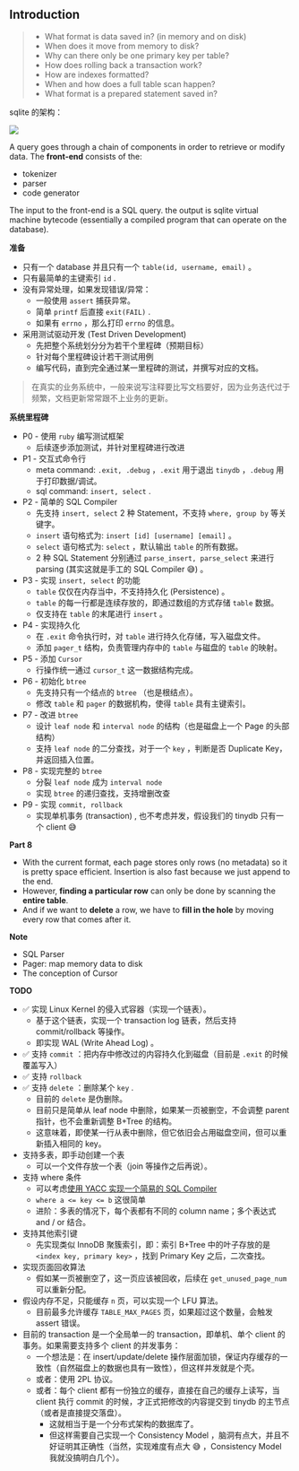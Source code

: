 ## Introduction

> - What format is data saved in? (in memory and on disk)
> - When does it move from memory to disk?
> - Why can there only be one primary key per table?
> - How does rolling back a transaction work?
> - How are indexes formatted?
> - When and how does a full table scan happen?
> - What format is a prepared statement saved in?

 sqlite 的架构：

<img src="https://cstack.github.io/db_tutorial/assets/images/arch1.gif" />

A query goes through a chain of components in order to retrieve or modify data. The **front-end** consists of the:

- tokenizer
- parser
- code generator

The input to the front-end is a SQL query. the output is sqlite virtual machine bytecode (essentially a compiled program that can operate on the database).



**准备**

- 只有一个 database 并且只有一个 `table(id, username, email)` 。
- 只有最简单的主键索引 `id` .
- 没有异常处理，如果发现错误/异常：
  - 一般使用 `assert` 捕获异常。
  - 简单 `printf` 后直接 `exit(FAIL)` .
  - 如果有 `errno` ，那么打印 `errno` 的信息。
- 采用测试驱动开发 (Test Driven Development)
  - 先把整个系统划分分为若干个里程碑（预期目标）
  - 针对每个里程碑设计若干测试用例
  - 编写代码，直到完全通过某一里程碑的测试，并撰写对应的文档。

> 在真实的业务系统中，一般来说写注释要比写文档要好，因为业务迭代过于频繁，文档更新常常跟不上业务的更新。



**系统里程碑**

- P0 - 使用 `ruby` 编写测试框架
  - 后续逐步添加测试，并针对里程碑进行改进
- P1 - 交互式命令行
  - meta command: `.exit, .debug` ，`.exit` 用于退出 `tinydb` ，`.debug` 用于打印数据/调试。
  - sql command: `insert, select` .
- P2 - 简单的 SQL Compiler
  - 先支持 `insert, select` 2 种 Statement，不支持 `where, group by` 等关键字。
  - `insert` 语句格式为: `insert [id] [username] [email]`  。
  - `select` 语句格式为: `select` ，默认输出 `table` 的所有数据。
  - 2 种 SQL Statement 分别通过 `parse_insert, parse_select` 来进行 parsing (其实这就是手工的 SQL Compiler 😅) 。
- P3 - 实现 `insert, select` 的功能
  - `table` 仅仅在内存当中，不支持持久化 (Persistence) 。
  - `table` 的每一行都是连续存放的，即通过数组的方式存储 `table` 数据。
  - 仅支持在 `table` 的末尾进行  `insert`  。
- P4 - 实现持久化
  - 在 `.exit` 命令执行时，对 `table` 进行持久化存储，写入磁盘文件。
  - 添加 `pager_t` 结构，负责管理内存中的 `table` 与磁盘的 `table` 的映射。
- P5 - 添加 `Cursor` 
  - 行操作统一通过 `cursor_t` 这一数据结构完成。
- P6 - 初始化 `btree`
  - 先支持只有一个结点的 `btree` （也是根结点）。
  - 修改 `table` 和 `pager` 的数据机构，使得 `table` 具有主键索引。
- P7 - 改进 `btree`
  - 设计 `leaf node` 和 `interval node` 的结构（也是磁盘上一个 Page 的头部结构）
  - 支持 `leaf node` 的二分查找，对于一个 `key` ，判断是否 Duplicate Key，并返回插入位置。
- P8 - 实现完整的 `btree`
  - 分裂 `leaf node` 成为 `interval node` 
  - 实现 `btree` 的递归查找，支持增删改查
- P9 - 实现 `commit, rollback`  
  - 实现单机事务 (transaction) , 也不考虑并发，假设我们的 tinydb 只有一个 client 😅

**Part 8**

- With the current format, each page stores only rows (no metadata) so it is pretty space efficient. Insertion is also fast because we just append to the end.
- However, **finding a particular row** can only be done by scanning the **entire table**.
- And if we want to **delete** a row, we have to **fill in the hole** by moving every row that comes after it.







**Note**

- SQL Parser
- Pager: map memory data to disk
- The conception of Cursor



**TODO**

- ✅ 实现 Linux Kernel 的侵入式容器（实现一个链表）。
  - 基于这个链表，实现一个 transaction log 链表，然后支持 commit/rollback 等操作。
  - 即实现 WAL (Write Ahead Log) 。
- ✅ 支持 `commit` ：把内存中修改过的内容持久化到磁盘（目前是 `.exit` 的时候覆盖写入）
- ✅ 支持 `rollback`
- ✅ 支持 `delete` ：删除某个 `key` .
  - 目前的 `delete` 是伪删除。
  - 目前只是简单从 leaf node 中删除，如果某一页被删空，不会调整 parent 指针，也不会重新调整 B+Tree 的结构。
  - 这意味着，即使某一行从表中删除，但它依旧会占用磁盘空间，但可以重新插入相同的 key。
- 支持多表，即手动创建一个表
  - 可以一个文件存放一个表（join 等操作之后再说）。
- 支持 where 条件
  -  可以考虑[使用 YACC 实现一个简易的 SQL Compiler](https://blog.csdn.net/towerjt/article/details/2255043)
  -  `where a <= key <= b` 这很简单
  - 进阶：多表的情况下，每个表都有不同的 column name；多个表达式 and / or 结合。
- 支持其他索引键
  - 先实现类似 InnoDB 聚簇索引，即：索引 B+Tree 中的叶子存放的是 `<index key, primary key>` ，找到 Primary Key 之后，二次查找。
- 实现页面回收算法
  - 假如某一页被删空了，这一页应该被回收，后续在 `get_unused_page_num` 可以重新分配。
- 假设内存不足，只能缓存 `n` 页，可以实现一个 LFU 算法。
  - 目前最多允许缓存 `TABLE_MAX_PAGES` 页，如果超过这个数量，会触发 assert 错误。
- 目前的 transaction 是一个全局单一的 transaction，即单机、单个 client 的事务。如果需要支持多个 client 的并发事务：
  - 一个想法是：在 insert/update/delete 操作层面加锁，保证内存缓存的一致性（自然磁盘上的数据也具有一致性），但这样并发就是个壳。
  - 或者：使用 2PL 协议。
  - 或者：每个 client 都有一份独立的缓存，直接在自己的缓存上读写，当 client 执行 commit 的时候，才正式把修改的内容提交到 tinydb 的主节点（或者是直接提交落盘）。
    - 这就相当于是一个分布式架构的数据库了。
    - 但这样需要自己实现一个 Consistency Model ，脑洞有点大，并且不好证明其正确性（当然，实现难度有点大 😅 ，Consistency Model 我就没搞明白几个）。